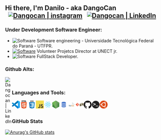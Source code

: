 ## Hi there, I'm Danilo - aka DangoCan [<img style="margin-left: 10px" alt="Dangocan | instagram" width="24px" src="https://cdn-icons-png.flaticon.com/512/2111/2111463.png" />][instagram] [<img alt="Dangocan | LinkedIn" style="margin-left: 10px" width="24px" src="https://cdn-icons.flaticon.com/png/512/3128/premium/3128329.png?token=exp=1635068095~hmac=26fce21be97ed8f905aaa38577b7371a" />][linkedin]

### Under Development Software Engineer:

- <img alt="Software" width="20px" src="https://cdn-icons.flaticon.com/png/512/4368/premium/4368421.png?token=exp=1635067275~hmac=3a61334a286257991190e9d87916327b" /> Software engineering - Universidade Tecnológica Federal do Paraná - UTFPR.
- [<img alt="Software" width="20px" src="https://unect.com.br/assets/img/logomarca.svg" />][unect] Volunteer Projetcs Director at UNECT jr.
- <img alt="Software" width="20px" src="https://cdn-icons-png.flaticon.com/512/1336/1336494.png" /> FullStack Developer.

### Github Alts:

[<img align="left" alt="Dangocan | LinkedIn" width="22px" src="https://cdn.jsdelivr.net/npm/simple-icons@v3/icons/linkedin.svg" />][githubalt1]

<br />

### Languages and Tools:

<img align="left" alt="Visual Studio Code" width="26px" src="https://raw.githubusercontent.com/github/explore/80688e429a7d4ef2fca1e82350fe8e3517d3494d/topics/visual-studio-code/visual-studio-code.png" />
<img align="left" alt="HTML5" width="26px" src="https://raw.githubusercontent.com/github/explore/80688e429a7d4ef2fca1e82350fe8e3517d3494d/topics/html/html.png" />
<img align="left" alt="CSS3" width="26px" src="https://raw.githubusercontent.com/github/explore/80688e429a7d4ef2fca1e82350fe8e3517d3494d/topics/css/css.png" />
<img align="left" alt="JavaScript" width="26px" src="https://raw.githubusercontent.com/github/explore/80688e429a7d4ef2fca1e82350fe8e3517d3494d/topics/javascript/javascript.png" />
<img align="left" alt="React" width="26px" src="https://raw.githubusercontent.com/github/explore/80688e429a7d4ef2fca1e82350fe8e3517d3494d/topics/react/react.png" />
<img align="left" alt="Node.js" width="26px" src="https://raw.githubusercontent.com/github/explore/80688e429a7d4ef2fca1e82350fe8e3517d3494d/topics/nodejs/nodejs.png" />
<img align="left" alt="SQL" width="26px" src="https://raw.githubusercontent.com/github/explore/80688e429a7d4ef2fca1e82350fe8e3517d3494d/topics/sql/sql.png" />
<img align="left" alt="MySQL" width="26px" src="https://raw.githubusercontent.com/github/explore/80688e429a7d4ef2fca1e82350fe8e3517d3494d/topics/mysql/mysql.png" />
<img align="left" alt="Git" width="26px" src="https://raw.githubusercontent.com/github/explore/80688e429a7d4ef2fca1e82350fe8e3517d3494d/topics/git/git.png" />
<img align="left" alt="GitHub" width="26px" src="https://raw.githubusercontent.com/github/explore/78df643247d429f6cc873026c0622819ad797942/topics/github/github.png" />
<img align="left" alt="Terminal" width="26px" src="https://raw.githubusercontent.com/github/explore/80688e429a7d4ef2fca1e82350fe8e3517d3494d/topics/terminal/terminal.png" />
<img align="left" alt="Ubuntu" width="26px" src="https://raw.githubusercontent.com/github/explore/80688e429a7d4ef2fca1e82350fe8e3517d3494d/topics/ubuntu/ubuntu.png" />

<br />
<br />

### GitHub Stats

[![Anurag's GitHub stats](https://github-readme-stats.vercel.app/api?username=Dangocan)](https://github.com/Dangocan/github-readme-stats)

[instagram]: https://www.instagram.com/danilo_gc/
[linkedin]: https://www.linkedin.com/in/danilo-gomes-candido/
[githubalt1]: https://github.com/DaniloGempe
[unect]: https://unect.com.br/
